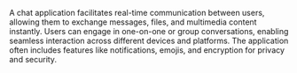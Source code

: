 A chat application facilitates real-time 
communication between users, allowing them to exchange messages,
files, and multimedia content instantly. Users can engage in one-on-one or group conversations, 
enabling seamless interaction across different devices and platforms. The application often includes features
like notifications, emojis, and encryption for privacy and security.





